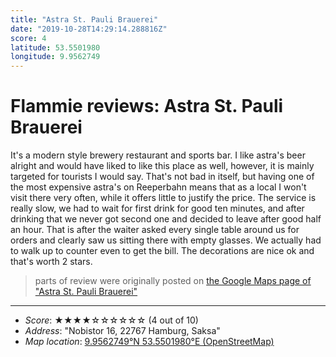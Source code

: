 ```yaml
---
title: "Astra St. Pauli Brauerei"
date: "2019-10-28T14:29:14.288816Z"
score: 4
latitude: 53.5501980
longitude: 9.9562749
---
```

# Flammie reviews: Astra St. Pauli Brauerei

It's a modern style brewery restaurant and sports bar. I like astra's
beer alright and would have liked to like this place as well, however,
it is mainly targeted for tourists I would say. That's not bad in itself,
but having one of the most expensive astra's on Reeperbahn means that as
a local I won't visit there very often, while it offers little to justify
the price. The service is really slow, we had to wait for first drink
for good ten minutes, and after drinking that we never got second one
and decided to leave after good half an hour. That is after the waiter
asked every single table around us for orders and clearly saw us sitting
there with empty glasses. We actually had to walk up to counter even to
get the bill. The decorations are nice ok and that's worth 2 stars.

> parts of review were originally posted on [the Google Maps page of
  "Astra St. Pauli Brauerei"](https://www.google.com/maps/place//data=!4m2!3m1!1s0x0:0xeb3fb70182816caf)
* * *
- *Score*: ★★★★☆☆☆☆☆☆ (4 out of 10)
- *Address*: "Nobistor 16, 22767 Hamburg, Saksa"
- *Map location*: [9.9562749°N 53.5501980°E (OpenStreetMap)](https://www.openstreetmap.org/?mlat=53.5501980&mlon=9.9562749&zoom=12)
